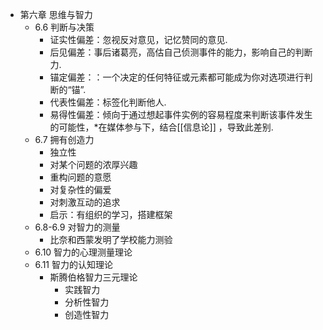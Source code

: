 - 第六章 思维与智力
	- 6.6 判断与决策
		- 证实性偏差：忽视反对意见，记忆赞同的意见.
		- 后见偏差：事后诸葛亮，高估自己侦测事件的能力，影响自己的判断力.
		- 锚定偏差：：一个决定的任何特征或元素都可能成为你对选项进行判断的“锚”.
		- 代表性偏差：标签化判断他人.
		- 易得性偏差：倾向于通过想起事件实例的容易程度来判断该事件发生的可能性，*在媒体参与下，结合[[信息论]]  ，导致此差别.
	- 6.7 拥有创造力
		- 独立性
		- 对某个问题的浓厚兴趣
		- 重构问题的意愿
		- 对复杂性的偏爱
		- 对刺激互动的追求
		- 启示：有组织的学习，搭建框架
	- 6.8-6.9 对智力的测量
		- 比奈和西蒙发明了学校能力测验
	- 6.10 智力的心理测量理论
	- 6.11 智力的认知理论
		- 斯腾伯格智力三元理论
			- 实践智力
			- 分析性智力
			- 创造性智力